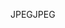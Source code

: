 <span data-ttu-id="6b353-101">JPEG</span><span class="sxs-lookup"><span data-stu-id="6b353-101">JPEG</span></span>